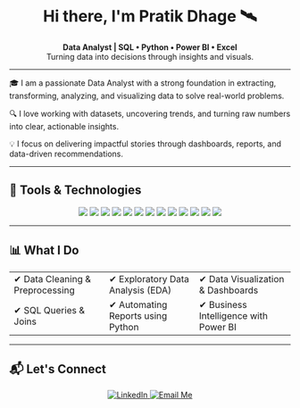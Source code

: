 
<h1 align="center">Hi there, I'm Pratik Dhage 🛰️</h1>

<p align="center">
  <b>Data Analyst | SQL • Python • Power BI • Excel</b><br/>
  Turning data into decisions through insights and visuals.
</p>

---


🎓 I am a passionate Data Analyst with a strong foundation in extracting, transforming, analyzing, and visualizing data to solve real-world problems.

🔍 I love working with datasets, uncovering trends, and turning raw numbers into clear, actionable insights.

💡 I focus on delivering impactful stories through dashboards, reports, and data-driven recommendations.

---

## 🚀 Tools & Technologies

<p align="center">
  <img src="https://img.shields.io/badge/SQL-336791?style=for-the-badge&logo=postgresql&logoColor=white"/>
  <img src="https://img.shields.io/badge/Python-3776AB?style=for-the-badge&logo=python&logoColor=white"/>
  <img src="https://img.shields.io/badge/PowerBI-F2C811?style=for-the-badge&logo=powerbi&logoColor=black"/>
  <img src="https://img.shields.io/badge/Excel-217346?style=for-the-badge&logo=microsoft-excel&logoColor=white"/>
  <img src="https://img.shields.io/badge/pandas-150458?style=for-the-badge&logo=pandas&logoColor=white"/>
  <img src="https://img.shields.io/badge/NumPy-013243?style=for-the-badge&logo=numpy&logoColor=white"/>
  <img src="https://img.shields.io/badge/Matplotlib-0C4B33?style=for-the-badge&logo=matplotlib&logoColor=white"/>
  <img src="https://img.shields.io/badge/Seaborn-2C2D72?style=for-the-badge&logo=python&logoColor=white"/>
  <img src="https://img.shields.io/badge/Canva-00C4CC?style=for-the-badge&logo=canva&logoColor=white"/>
  <img src="https://img.shields.io/badge/Figma-F24E1E?style=for-the-badge&logo=figma&logoColor=white"/>
  <img src="https://img.shields.io/badge/PowerPoint-B7472A?style=for-the-badge&logo=microsoft-powerpoint&logoColor=white"/>
  <img src="https://img.shields.io/badge/HTML-E34F26?style=for-the-badge&logo=html5&logoColor=white"/>
  <img src="https://img.shields.io/badge/CSS-1572B6?style=for-the-badge&logo=css3&logoColor=white"/>
</p>


---

## 📊 What I Do

<table>
  <tr>
    <td>✔ Data Cleaning & Preprocessing</td>
    <td>✔ Exploratory Data Analysis (EDA)</td>
    <td>✔ Data Visualization & Dashboards</td>
  </tr>
  <tr>
    <td>✔ SQL Queries & Joins</td>
    <td>✔ Automating Reports using Python</td>
    <td>✔ Business Intelligence with Power BI</td>
  </tr>
</table>


---

## 📬 Let's Connect

<p align="center">
  <a href="https://www.linkedin.com/in/pratik-dhage-pd04052001" target="_blank">
    <img src="https://img.shields.io/badge/LinkedIn-0A66C2?style=for-the-badge&logo=linkedin&logoColor=white" alt="LinkedIn" />
  </a>
  <a href="pratikdhage300@gmail.com">
    <img src="https://img.shields.io/badge/Email-D14836?style=for-the-badge&logo=gmail&logoColor=white" alt="Email Me" />
  </a>
</p>

